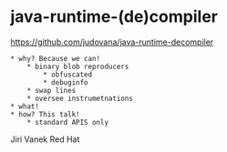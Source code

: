 # java-runtime-(de)compiler

https://github.com/judovana/java-runtime-decompiler

	* why? Because we can!
		* binary blob reproducers
			* obfuscated
			* debuginfo
		* swap lines
		* oversee instrumetnations
	* what!
	* how? This talk!
		* standard APIS only

Jiri Vanek
Red Hat














